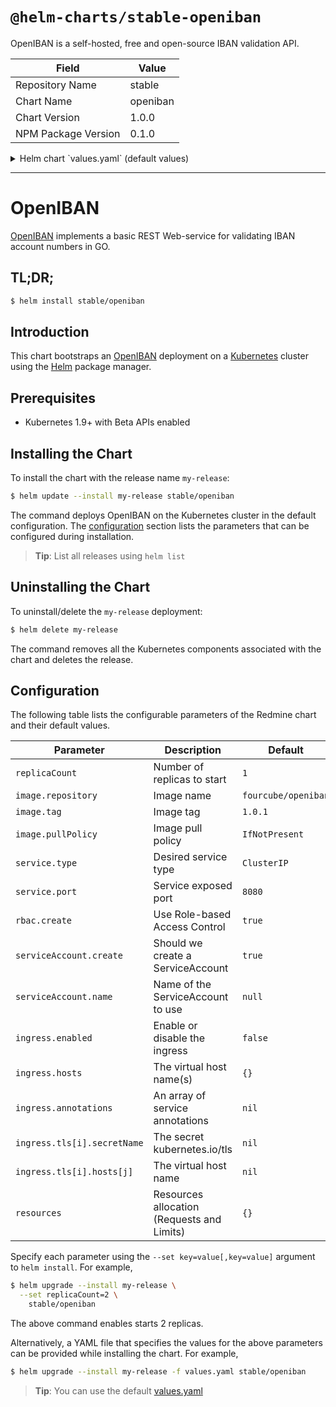 # `@helm-charts/stable-openiban`

OpenIBAN is a self-hosted, free and open-source IBAN validation API.

| Field               | Value    |
| ------------------- | -------- |
| Repository Name     | stable   |
| Chart Name          | openiban |
| Chart Version       | 1.0.0    |
| NPM Package Version | 0.1.0    |

<details>

<summary>Helm chart `values.yaml` (default values)</summary>

```yaml
# Default values for openiban.
# This is a YAML-formatted file.
# Declare variables to be passed into your templates.

replicaCount: 1

image:
  repository: fourcube/openiban
  tag: 1.0.1
  pullPolicy: IfNotPresent

service:
  type: ClusterIP
  port: 8080

securityContext:
  enabled: true
  runAsUser: 1000
  fsGroup: 1000

## For RBAC support:
rbac:
  # Specifies whether RBAC resources should be created
  create: true

serviceAccount:
  # Specifies whether a ServiceAccount should be created
  create: true

  # The name of the ServiceAccount to use.
  # If not set and create is true, a name is generated using the fullname template
  name:

ingress:
  enabled: false
  annotations:
    {}
    # kubernetes.io/ingress.class: nginx
    # kubernetes.io/tls-acme: "true"
  path: /
  hosts:
    - chart-example.local
  tls: []
  #  - secretName: chart-example-tls
  #    hosts:
  #      - chart-example.local

resources:
  {}
  # We usually recommend not to specify default resources and to leave this as a conscious
  # choice for the user. This also increases chances charts run on environments with little
  # resources, such as Minikube. If you do want to specify resources, uncomment the following
  # lines, adjust them as necessary, and remove the curly braces after 'resources:'.
  # limits:
  #  cpu: 100m
  #  memory: 128Mi
  # requests:
  #  cpu: 100m
  #  memory: 128Mi

nodeSelector: {}

tolerations: []

affinity: {}
```

</details>

---

# OpenIBAN

[OpenIBAN](https://github.com/fourcube/goiban-service) implements a basic REST Web-service for validating IBAN account numbers in GO.

## TL;DR;

```bash
$ helm install stable/openiban
```

## Introduction

This chart bootstraps an [OpenIBAN](https://github.com/fourcube/goiban-service) deployment on a [Kubernetes](http://kubernetes.io) cluster using the [Helm](https://helm.sh) package manager.

## Prerequisites

- Kubernetes 1.9+ with Beta APIs enabled

## Installing the Chart

To install the chart with the release name `my-release`:

```bash
$ helm update --install my-release stable/openiban
```

The command deploys OpenIBAN on the Kubernetes cluster in the default configuration. The [configuration](#configuration) section lists the parameters that can be configured during installation.

> **Tip**: List all releases using `helm list`

## Uninstalling the Chart

To uninstall/delete the `my-release` deployment:

```bash
$ helm delete my-release
```

The command removes all the Kubernetes components associated with the chart and deletes the release.

## Configuration

The following table lists the configurable parameters of the Redmine chart and their default values.

| Parameter                   | Description                                | Default             |
| --------------------------- | ------------------------------------------ | ------------------- |
| `replicaCount`              | Number of replicas to start                | `1`                 |
| `image.repository`          | Image name                                 | `fourcube/openiban` |
| `image.tag`                 | Image tag                                  | `1.0.1`             |
| `image.pullPolicy`          | Image pull policy                          | `IfNotPresent`      |
| `service.type`              | Desired service type                       | `ClusterIP`         |
| `service.port`              | Service exposed port                       | `8080`              |
| `rbac.create`               | Use Role-based Access Control              | `true`              |
| `serviceAccount.create`     | Should we create a ServiceAccount          | `true`              |
| `serviceAccount.name`       | Name of the ServiceAccount to use          | `null`              |
| `ingress.enabled`           | Enable or disable the ingress              | `false`             |
| `ingress.hosts`             | The virtual host name(s)                   | `{}`                |
| `ingress.annotations`       | An array of service annotations            | `nil`               |
| `ingress.tls[i].secretName` | The secret kubernetes.io/tls               | `nil`               |
| `ingress.tls[i].hosts[j]`   | The virtual host name                      | `nil`               |
| `resources`                 | Resources allocation (Requests and Limits) | `{}`                |

Specify each parameter using the `--set key=value[,key=value]` argument to `helm install`. For example,

```bash
$ helm upgrade --install my-release \
  --set replicaCount=2 \
    stable/openiban
```

The above command enables starts 2 replicas.

Alternatively, a YAML file that specifies the values for the above parameters can be provided while installing the chart. For example,

```bash
$ helm upgrade --install my-release -f values.yaml stable/openiban
```

> **Tip**: You can use the default [values.yaml](values.yaml)
